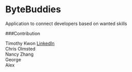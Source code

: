 # ByteBuddies
Application to connect developers based on wanted skills

###Contribution

Timothy Kwon <a href="https://www.linkedin.com/in/timothy-m-kwon/">LinkedIn</a>  
Chris Olmsted  
Nancy Zhang  
George  
Alex   
